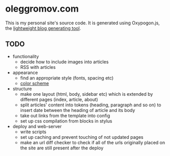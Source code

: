 # oleggromov.com
This is my personal site's source code. It is generated using Oxypogon.js, the [lightweight blog generating tool](https://github.com/oleggromov/oxypogon).

## TODO
* functionality
	* decide how to include images into articles
	* RSS with articles
* appearance
	* find an appropriate style (fonts, spacing etc)
	* [color scheme](https://color.adobe.com/Birdfolio-Blues-color-theme-7588080)
* structure
	* make one layout (html, body, sidebar etc) which is extended by different pages (index, article, about)
	* split articles' content into tokens (heading, paragraph and so on) to insert date between the heading of article and its body
	* take out links from the template into config
	* set up css compilation from blocks in stylus
* deploy and web-server
	* write scripts
	* set up caching and prevent touching of not updated pages
	* make an url diff checker to check if all of the urls originally placed on the site are still present after the deploy

